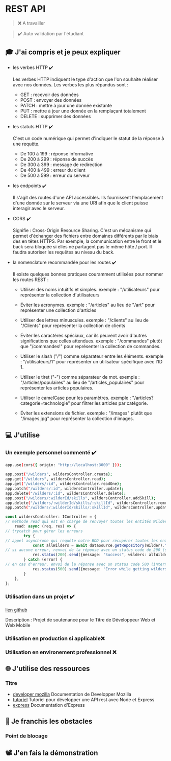 # REST API

> ❌ A travailler

> ✔️ Auto validation par l'étudiant

## 🎓 J'ai compris et je peux expliquer

- les verbes HTTP ✔️

  Les verbes HTTP indiquent le type d'action que l'on souhaite réaliser avec nos données. Les verbes les plus répandus
  sont :
    * GET : recevoir des données
    * POST : envoyer des données
    * PATCH : mettre à jour une donnée existante
    * PUT : mettre à jour une donnée en la remplaçant totalement
    * DELETE : supprimer des données

- les statuts HTTP ✔️

  C'est un code numérique qui permet d'indiquer le statut de la réponse à une requête.
    * De 100 à 199 : réponse informative
    * De 200 à 299 : réponse de succès
    * De 300 à 399 : message de redirection
    * De 400 à 499 : erreur du client
    * De 500 à 599 : erreur du serveur

- les endpoints ✔️

  Il s'agit des routes d'une API accessibles. Ils fournissent l'emplacement d'une donnée sur le serveur via une URI afin
  que le client puisse interagir avec le serveur.

- CORS ✔️

  Signifie : Cross-Origin Resource Sharing. C'est un mécanisme qui permet d'échanger des fichiers entre domaines
  différents par le biais des en têtes HTTPS.
  Par exemple, la communication entre le front et le back sera bloquée si elles ne partagent pas le même hôte / port. Il
  faudra autoriser les requêtes au niveau du back.

- la nomenclature recommandée pour les routes ✔️

  Il existe quelques bonnes pratiques couramment utilisées pour nommer les routes REST :

    * Utiliser des noms intuitifs et simples.
      exemple : "/utilisateurs" pour représenter la collection d'utilisateurs

    * Éviter les acronymes.
      exemple : "/articles" au lieu de "/art" pour représenter une collection d'articles

    * Utiliser des lettres minuscules.
      exemple : "/clients" au lieu de "/Clients" pour représenter la collection de clients

    * Éviter les caractères spéciaux, car ils peuvent avoir d'autres significations que celles attendues.
      exemple : "/commandes" plutôt que "/commandes!" pour représenter la collection de commandes.

    * Utiliser le slash ("/") comme séparateur entre les éléments.
      exemple : "/utilisateurs/1" pour représenter un utilisateur spécifique avec l'ID 1.

    * Utiliser le tiret ("-") comme séparateur de mot.
      exemple : "/articles/populaires" au lieu de "/articles_populaires" pour représenter les articles populaires.

    * Utiliser le camelCase pour les paramètres.
      exemple : "/articles?categorie=technologie" pour filtrer les articles par catégorie.

    * Éviter les extensions de fichier.
      exemple : "/images" plutôt que "/images.jpg" pour représenter la collection d'images.

## 💻 J'utilise

### Un exemple personnel commenté ✔️

```sh
app.use(cors({ origin: "http://localhost:3000" }));

app.post("/wilders", wildersController.create);
app.get("/wilders", wildersController.read);
app.get("/wilders/:id", wildersController.readOne);
app.patch("/wilders/:id", wildersController.update);
app.delete("/wilders/:id", wildersController.delete);
app.post("/wilders/:wilderId/skills", wildersController.addSkill);
app.delete("/wilders/:wilderId/skills/:skillId", wildersController.removeSkill);
app.patch("/wilders/:wilderId/skills/:skillId", wildersController.updateGrade);
```

```typescript
const wildersController: IController = {
// méthode read qui est en charge de renvoyer toutes les entités Wilders de la BDD
    read: async (req, res) => {
// trycatch pour gérer les erreurs
        try {
// appel asynchrone qui requête notre BDD pour récupérer toutes les entités Wilders
            const allWilders = await dataSource.getRepository(Wilder).find();
// si aucune erreur, renvoi de la réponse avec un status code de 200 (succès) et un body JSON avec les skills
            res.status(200).send({message: "Success", wilders: allWilders});
        } catch (error) {
// en cas d'erreur, envoi de la réponse avec un status code 500 (internal server error) et un body JSON avec un message d'erreur
            res.status(500).send({message: "Error while getting wilders"});
        }
    },
};
```

### Utilisation dans un projet ✔️

[lien github](https://github.com/WildCodeSchool/alrj/blob/develop/backend/src/router.js)

Description : Projet de soutenance pour le Titre de Développeur Web et Web Mobile

### Utilisation en production si applicable❌

### Utilisation en environement professionnel ❌ 

## 🌐 J'utilise des ressources

### Titre

- [developer mozilla](https://developer.mozilla.org/en-US/docs/Learn/Server-side/Express_Nodejs/Introduction)
  Documentation de Developper Mozilla
- [tutoriel](https://www.digitalocean.com/community/tutorials/build-a-restful-api-using-node-and-express-4)
  Tutoriel pour développer une API rest avec Node et Express
- [express](https://expressjs.com/fr/starter/installing.html)
  Documentation d'Express

## 🚧 Je franchis les obstacles

### Point de blocage ️

## 📽️ J'en fais la démonstration
